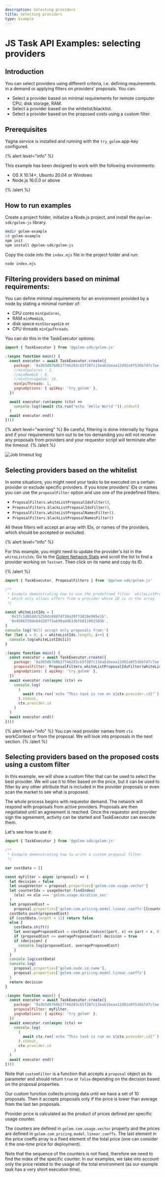 ```yaml
---
description: Selecting providers
title: Selecting providers
type: Example
---
```


# JS Task API Examples: selecting providers

## Introduction

You can select providers using different criteria, i.e. defining requirements in a demand or applying filters on providers' proposals. You can:

- Select a provider based on minimal requirements for remote computer
  CPU, disk storage, RAM.
- Select a provider based on the whitelist/blacklist.
- Select a provider based on the proposed costs using a custom filter.

## Prerequisites

Yagna service is installed and running with the `try_golem` app-key configured.

{% alert level="info" %}

This example has been designed to work with the following environments:

- OS X 10.14+, Ubuntu 20.04 or Windows
- Node.js 16.0.0 or above

{% /alert %}

## How to run examples

Create a project folder, initialize a Node.js project, and install the `@golem-sdk/golem-js` library.

```bash
mkdir golem-example
cd golem-example
npm init
npm install @golem-sdk/golem-js
```

Copy the code into the `index.mjs` file in the project folder and run:

```bash
node index.mjs
```

## Filtering providers based on minimal requirements:

You can define minimal requirements for an environment provided by a node by stating a minimal number of:

- CPU cores `minCpuCores`,
- RAM `minMemGib`,
- disk space `minStorageGib` or
- CPU threads `minCpuThreads`.

You can do this in the TaskExecutor options:

```js
import { TaskExecutor } from '@golem-sdk/golem-js'

;(async function main() {
  const executor = await TaskExecutor.create({
    package: '9a3b5d67b0b27746283cb5f287c13eab1beaa12d92a9f536b747c7ae',
    //minCpuCores : 2,
    //minMemGib : 8,
    //minStorageGib: 10,
    minCpuThreads: 1,
    yagnaOptions: { apiKey: 'try_golem' },
  })

  await executor.run(async (ctx) =>
    console.log((await ctx.run("echo 'Hello World'")).stdout)
  )
  await executor.end()
})()
```

{% alert level="warning" %}
Be careful, filtering is done internally by Yagna and if your requirements turn out to be too demanding you will not receive any proposals from providers and your requestor script will terminate after the timeout.
{% /alert %}

![Job timeout log](/timeout_log.png)

## Selecting providers based on the whitelist

In some situations, you might need your tasks to be executed on a certain provider or exclude specific providers. If you know providers' IDs or names you can use the `proposalFilter` option and use one of the predefined filters:

- `ProposalFilters.whiteListProposalIdsFilter()`,
- `ProposalFilters.blackListProposalIdsFilter()`,
- `ProposalFilters.whiteListProposalNamesFilter()`.
- `ProposalFilters.blackListProposalNamesFilter()`

All these filters will accept an array with IDs, or names of the providers, which should be accepted or excluded.

{% alert level="info" %}

For this example, you might need to update the provider's list in the `whiteListsIds`.
Go to the [Golem Network Stats](https://stats.golem.network/network/providers/online) and scroll the list to find a provider working on `Testnet`. Then click on its name and copy its ID.

{% /alert  %}

```js
import { TaskExecutor, ProposalFilters } from '@golem-sdk/golem-js'

/**
 * Example demonstrating how to use the predefined filter `whiteListProposalIdsFilter`,
 * which only allows offers from a provider whose ID is in the array
 */

const whiteListIds = [
  '0x3fc1d65ddc5258dc8807df30a29f71028e965e1b',
  '0x4506550de84d207f3ab90add6336f68119015836',
]
console.log('Will accept only proposals from:')
for (let i = 0; i < whiteListIds.length; i++) {
  console.log(whiteListIds[i])
}

;(async function main() {
  const executor = await TaskExecutor.create({
    package: '9a3b5d67b0b27746283cb5f287c13eab1beaa12d92a9f536b747c7ae',
    proposalFilter: ProposalFilters.whiteListProposalIdsFilter(whiteListIds),
    yagnaOptions: { apiKey: 'try_golem' },
  })
  await executor.run(async (ctx) =>
    console.log(
      (
        await ctx.run(`echo "This task is run on ${ctx.provider.id}"`)
      ).stdout,
      ctx.provider.id
    )
  )
  await executor.end()
})()
```

{% alert level="info" %}
You can read provider names from `ctx` workContext or from the proposal. We will look into proposals in the next section.
{% /alert %}

## Selecting providers based on the proposed costs using a custom filter

In this example, we will show a custom filter that can be used to select the best provider. We will use it to filter based on the price, but it can be used to filter by any other attribute that is included in the provider proposals or even scan the market to see what is proposed.

The whole process begins with requestor demand. The network will respond with proposals from active providers. Proposals are then negotiated until an agreement is reached. Once the requestor and provider sign the agreement, activity can be started and TaskExecutor can execute them.

Let's see how to use it:

```js
import { TaskExecutor } from '@golem-sdk/golem-js'

/**
 * Example demonstrating how to write a custom proposal filter.
 */

var costData = []

const myFilter = async (proposal) => {
  let decision = false
  let usageVector = proposal.properties['golem.com.usage.vector']
  let counterIdx = usageVector.findIndex(
    (ele) => ele === 'golem.usage.duration_sec'
  )
  let proposedCost =
    proposal.properties['golem.com.pricing.model.linear.coeffs'][counterIdx]
  costData.push(proposedCost)
  if (costData.length < 11) return false
  else {
    costData.shift()
    let averageProposedCost = costData.reduce((part, x) => part + x, 0) / 10
    if (proposedCost <= averageProposedCost) decision = true
    if (decision) {
      console.log(proposedCost, averageProposedCost)
    }
  }
  console.log(costData)
  console.log(
    proposal.properties['golem.node.id.name'],
    proposal.properties['golem.com.pricing.model.linear.coeffs']
  )
  return decision
}

;(async function main() {
  const executor = await TaskExecutor.create({
    package: '9a3b5d67b0b27746283cb5f287c13eab1beaa12d92a9f536b747c7ae',
    proposalFilter: myFilter,
    yagnaOptions: { apiKey: 'try_golem' },
  })
  await executor.run(async (ctx) =>
    console.log(
      (
        await ctx.run(`echo "This task is run on ${ctx.provider.id}"`)
      ).stdout,
      ctx.provider.id
    )
  )
  await executor.end()
})()
```

Note that `customFilter` is a function that accepts a `proposal` object as its parameter and should return `true` or `false` depending on the decision based on the proposal properties.

Our custom function collects pricing data until we have a set of 10 proposals. Then it accepts proposals only if the price is lower than average from the last ten proposals.

Provider price is calculated as the product of prices defined per specific usage counter.

The counters are defined in `golem.com.usage.vector` property and the prices are defined in `golem.com.pricing.model.linear.coeffs`. The last element in the price coeffs array is a fixed element of the total price (one can consider it the one-time price for deployment).

Note that the sequence of the counters is not fixed, therefore we need to find the index of the specific counter. In our examples, we take into account only the price related to the usage of the total environment (as our example task has a very short execution time).
